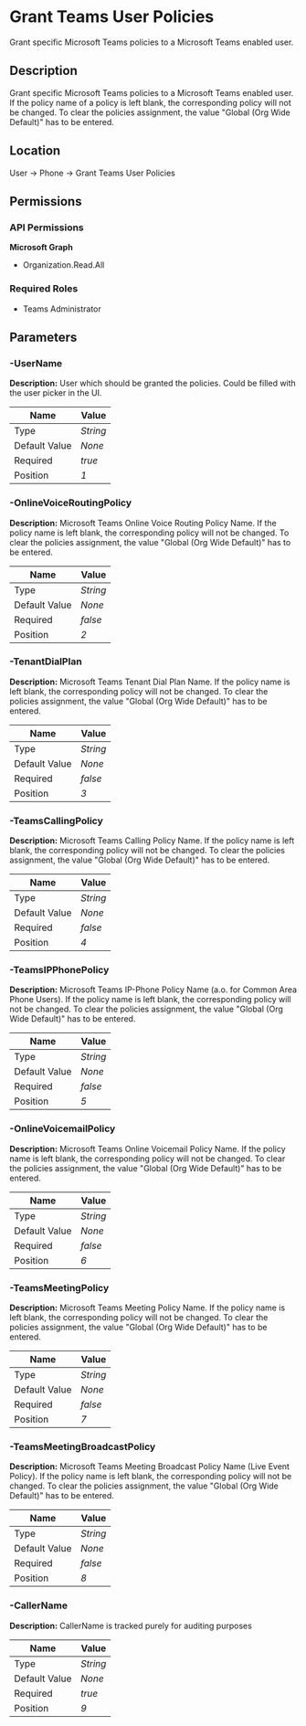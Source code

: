 # Grant Teams User Policies

Grant specific Microsoft Teams policies to a Microsoft Teams enabled user.

## Description

Grant specific Microsoft Teams policies to a Microsoft Teams enabled user.
If the policy name of a policy is left blank, the corresponding policy will not be changed. To clear the policies assignment, the value "Global (Org Wide Default)" has to be entered.

## Location

User &rarr; Phone &rarr; Grant Teams User Policies

## Permissions

### API Permissions

**Microsoft Graph**
- Organization.Read.All

### Required Roles

- Teams Administrator

## Parameters

### -UserName

**Description:** User which should be granted the policies. Could be filled with the user picker in the UI. 

| Name | Value |
|---|---|
| Type | _String_ |
| Default Value | _None_ |
| Required | _true_ |
| Position | _1_ |

### -OnlineVoiceRoutingPolicy

**Description:** Microsoft Teams Online Voice Routing Policy Name. If the policy name is left blank, the corresponding policy will not be changed. To clear the policies assignment, the value "Global (Org Wide Default)" has to be entered. 

| Name | Value |
|---|---|
| Type | _String_ |
| Default Value | _None_ |
| Required | _false_ |
| Position | _2_ |

### -TenantDialPlan

**Description:** Microsoft Teams Tenant Dial Plan Name. If the policy name is left blank, the corresponding policy will not be changed. To clear the policies assignment, the value "Global (Org Wide Default)" has to be entered. 

| Name | Value |
|---|---|
| Type | _String_ |
| Default Value | _None_ |
| Required | _false_ |
| Position | _3_ |

### -TeamsCallingPolicy

**Description:** Microsoft Teams Calling Policy Name. If the policy name is left blank, the corresponding policy will not be changed. To clear the policies assignment, the value "Global (Org Wide Default)" has to be entered. 

| Name | Value |
|---|---|
| Type | _String_ |
| Default Value | _None_ |
| Required | _false_ |
| Position | _4_ |

### -TeamsIPPhonePolicy

**Description:** Microsoft Teams IP-Phone Policy Name (a.o. for Common Area Phone Users). If the policy name is left blank, the corresponding policy will not be changed. To clear the policies assignment, the value "Global (Org Wide Default)" has to be entered. 

| Name | Value |
|---|---|
| Type | _String_ |
| Default Value | _None_ |
| Required | _false_ |
| Position | _5_ |

### -OnlineVoicemailPolicy

**Description:** Microsoft Teams Online Voicemail Policy Name. If the policy name is left blank, the corresponding policy will not be changed. To clear the policies assignment, the value "Global (Org Wide Default)" has to be entered. 

| Name | Value |
|---|---|
| Type | _String_ |
| Default Value | _None_ |
| Required | _false_ |
| Position | _6_ |

### -TeamsMeetingPolicy

**Description:** Microsoft Teams Meeting Policy Name. If the policy name is left blank, the corresponding policy will not be changed. To clear the policies assignment, the value "Global (Org Wide Default)" has to be entered. 

| Name | Value |
|---|---|
| Type | _String_ |
| Default Value | _None_ |
| Required | _false_ |
| Position | _7_ |

### -TeamsMeetingBroadcastPolicy

**Description:** Microsoft Teams Meeting Broadcast Policy Name (Live Event Policy). If the policy name is left blank, the corresponding policy will not be changed. To clear the policies assignment, the value "Global (Org Wide Default)" has to be entered. 

| Name | Value |
|---|---|
| Type | _String_ |
| Default Value | _None_ |
| Required | _false_ |
| Position | _8_ |

### -CallerName

**Description:** CallerName is tracked purely for auditing purposes 

| Name | Value |
|---|---|
| Type | _String_ |
| Default Value | _None_ |
| Required | _true_ |
| Position | _9_ |


